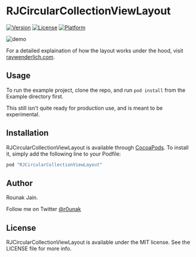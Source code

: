 # RJCircularCollectionViewLayout

[![Version](https://img.shields.io/cocoapods/v/RJCircularCollectionViewLayout.svg?style=flat)](http://cocoapods.org/pods/RJCircularCollectionViewLayout)
[![License](https://img.shields.io/cocoapods/l/RJCircularCollectionViewLayout.svg?style=flat)](http://cocoapods.org/pods/RJCircularCollectionViewLayout)
[![Platform](https://img.shields.io/cocoapods/p/RJCircularCollectionViewLayout.svg?style=flat)](http://cocoapods.org/pods/RJCircularCollectionViewLayout)

![demo](https://raw.githubusercontent.com/rounak/RJCircularCollectionViewLayout/master/demo.gif)

For a detailed explaination of how the layout works under the hood, visit [raywenderlich.com](http://www.raywenderlich.com/107687/uicollectionview-custom-layout-tutorial-spinning-wheel).

## Usage

To run the example project, clone the repo, and run `pod install` from the Example directory first.

This still isn't quite ready for production use, and is meant to be experimental.

## Installation

RJCircularCollectionViewLayout is available through [CocoaPods](http://cocoapods.org). To install
it, simply add the following line to your Podfile:

```ruby
pod "RJCircularCollectionViewLayout"
```

## Author

Rounak Jain.

Follow me on Twitter [@r0unak](https://twitter.com/r0unak)

## License

RJCircularCollectionViewLayout is available under the MIT license. See the LICENSE file for more info.
